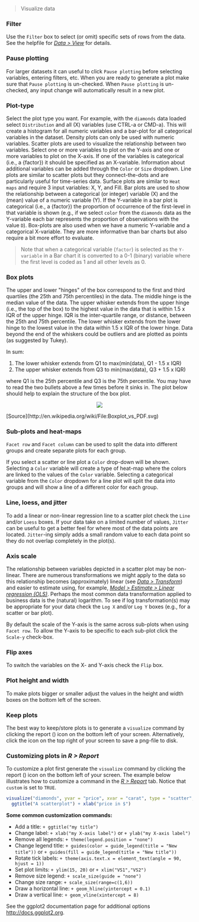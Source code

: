 > Visualize data

### Filter

Use the `Filter` box to select (or omit) specific sets of rows from the data. See the helpfile for <a href="/docs/data/view.html" target="_blank">_Data > View_</a> for details.

### Pause plotting

For larger datasets it can useful to click `Pause plotting` before selecting variables, entering filters, etc. When you are ready to generate a plot make sure that `Pause plotting` is un-checked. When `Pause plotting` is un-checked, any input change will automatically result in a new plot.

### Plot-type

Select the plot type you want. For example, with the `diamonds` data loaded select `Distribution` and all (X) variables (use CTRL-a or CMD-a). This will create a histogram for all numeric variables and a bar-plot for all categorical variables in the dataset. Density plots can only be used with numeric variables. Scatter plots are used to visualize the relationship between two variables. Select one or more variables to plot on the Y-axis and one or more variables to plot on the X-axis. If one of the variables is categorical (i.e., a {factor}) it should be specified as an X-variable. Information about additional variables can be added through the `Color` or `Size` dropdown. Line plots are similar to scatter plots but they connect-the-dots and are particularly useful for time-series data. Surface plots are similar to `Heat maps` and require 3 input variables: X, Y, and Fill. Bar plots are used to show the relationship between a categorical (or integer) variable (X) and the (mean) value of a numeric variable (Y). If the Y-variable in a bar plot is categorical (i.e., a {factor}) the proportion of occurrence of the first-level in that variable is shown (e.g., if we select `color` from the `diamonds` data as the Y-variable each bar represents the proportion of observations with the value `D`). Box-plots are also used when we have a numeric Y-variable and a categorical X-variable. They are more informative than bar charts but also require a bit more effort to evaluate.

> Note that when a categorical variable (`factor`) is selected as the `Y-variable` in a Bar chart it is converted to a 0-1 (binary) variable where the first level is coded as 1 and all other levels as 0.

### Box plots

The upper and lower "hinges" of the box correspond to the first and third quartiles (the 25th and 75th percentiles) in the data. The middle hinge is the median value of the data. The upper whisker extends from the upper hinge (i.e., the top of the box) to the highest value in the data that is within 1.5 x IQR of the upper hinge. IQR is the inter-quartile range, or distance, between the 25th and 75th percentile. The lower whisker extends from the lower hinge to the lowest value in the data within 1.5 x IQR of the lower hinge. Data beyond the end of the whiskers could be outliers and are plotted as points (as suggested by Tukey).

In sum:
1. The lower whisker extends from Q1 to max(min(data), Q1 - 1.5 x IQR)
2. The upper whisker extends from Q3 to min(max(data), Q3 + 1.5 x IQR)

where Q1 is the 25th percentile and Q3 is the 75th percentile. You may have to read the two bullets above a few times before it sinks in. The plot below should help to explain the structure of the box plot.

<p align="center"><img src="figures/boxplot.png"></p>
[Source](http://en.wikipedia.org/wiki/File:Boxplot_vs_PDF.svg)

### Sub-plots and heat-maps

`Facet row` and `Facet column` can be used to split the data into different groups and create separate plots for each group.

If you select a scatter or line plot a `Color` drop-down will be shown. Selecting a `Color` variable will create a type of heat-map where the colors are linked to the values of the `Color` variable. Selecting a categorical variable from the `Color` dropdown for a line plot will split the data into groups and will show a line of a different color for each group.

### Line, loess, and jitter

To add a linear or non-linear regression line to a scatter plot check the `Line` and/or `Loess` boxes. If your data take on a limited number of values, `Jitter` can be useful to get a better feel for where most of the data points are located. `Jitter`-ing simply adds a small random value to each data point so they do not overlap completely in the plot(s).

### Axis scale

The relationship between variables depicted in a scatter plot may be non-linear. There are numerous transformations we might apply to the data so this relationship becomes (approximately) linear (see _<a href="/docs/data/transform.html" target="_blank">Data > Transform</a>_) and easier to estimate using, for example, _<a href="/docs/model/regress.html" target="_blank">Model > Estimate > Linear regression (OLS)</a>_. Perhaps the most common data transformation applied to business data is the (natural) logarithm. To see if log transformation(s) may be appropriate for your data check the `Log X` and/or `Log Y` boxes (e.g., for a scatter or bar plot).

By default the scale of the Y-axis is the same across sub-plots when using `Facet row`. To allow the Y-axis to be specific to each sub-plot click the `Scale-y` check-box.

### Flip axes

To switch the variables on the X- and Y-axis check the `Flip` box.

### Plot height and width

To make plots bigger or smaller adjust the values in the height and width boxes on the bottom left of the screen.

### Keep plots

The best way to keep/store plots is to generate a `visualize` command by clicking the report (<i title='Report results' class='fa fa-edit'></i>) icon on the bottom left of your screen. Alternatively, click the <i title='Download' class='fa fa-download'></i> icon on the top right of your screen to save a png-file to disk.

### Customizing plots in _R > Report_

To customize a plot first generate the `visualize` command by clicking the report (<i title='Report results' class='fa fa-edit'></i>) icon on the bottom left of your screen. The example below illustrates how to customize a command in the <a href="/docs/data/report.html" target="_blank">_R > Report_</a> tab. Notice that `custom` is set to `TRUE`.

```r
visualize("diamonds", yvar = "price", xvar = "carat", type = "scatter", custom = TRUE) +
  ggtitle("A scatterplot") + xlab("price in $")
```

**Some common customization commands:**

* Add a title: `+ ggtitle("my title")`
* Change label: `+ xlab("my X-axis label")` or `+ ylab("my X-axis label")`
* Remove all legends: `+ theme(legend.position = "none")`
* Change legend title: `+ guides(color = guide_legend(title = "New title"))` or `+ guides(fill = guide_legend(title = "New title"))`
* Rotate tick labels: `+ theme(axis.text.x = element_text(angle = 90, hjust = 1))`
* Set plot limits: `+ ylim(15, 20)` or `+ xlim("VS1","VS2")`
* Remove size legend: `+ scale_size(guide = "none")`
* Change size range: `+ scale_size(range=c(1,6))`
* Draw a horizontal line: `+ geom_hline(yintercept = 0.1)`
* Draw a vertical line: `+ geom_vline(xintercept = 8)`

See the ggplot2 documentation page for additional options <a href="http://docs.ggplot2.org/" target="_blank">http://docs.ggplot2.org</a>.
